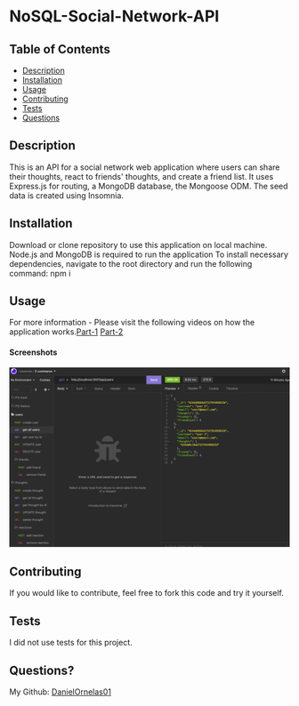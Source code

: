 # NoSQL-Social-Network-API
## Table of Contents
* [Description](#description)
* [Installation](#installation)
* [Usage](#usage)
* [Contributing](#contributing)
* [Tests](#tests)
* [Questions](#questions)

## Description
This is an API for a social network web application where users can share their thoughts, react to friends' thoughts, and create a friend list. It uses Express.js for routing, a MongoDB database, the Mongoose ODM. The seed data is created using Insomnia.

## Installation
Download or clone repository to use this application on local machine.
Node.js and MongoDB is required to run the application
To install necessary dependencies, navigate to the root directory and run the following command: npm i

## Usage
For more information - Please visit the following videos on how the application works.[Part-1](https://drive.google.com/file/d/1UXRhDAOrUsfBU433XSFZuxGM3iuhuwf7/view)
[Part-2](https://drive.google.com/file/d/1UXRhDAOrUsfBU433XSFZuxGM3iuhuwf7/view)

#### Screenshots

![Screenshot](./images/insomnia%20screeny.png)


## Contributing

If you would like to contribute, feel free to fork this code and try it yourself.

## Tests
I did not use tests for this project.

## Questions?
My Github: [DanielOrnelas01](https://github.com/DanielOrnelas01)